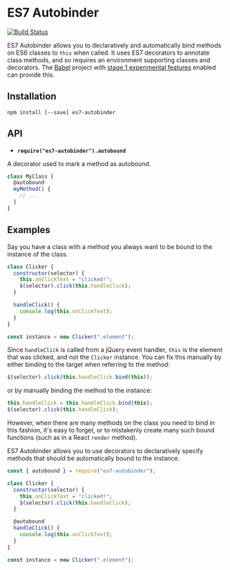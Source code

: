 ES7 Autobinder
==============

[![Build Status](https://travis-ci.org/BinaryMuse/es7-autobinder.svg?branch=master)](https://travis-ci.org/BinaryMuse/es7-autobinder)

ES7 Autobinder allows you to declaratively and automatically bind methods on ES6 classes to `this` when called. It uses ES7 decorators to annotate class methods, and so requires an environment supporting classes and decorators. The [Babel](http://babeljs.io/) project with [stage 1 experimental features](http://babeljs.io/docs/usage/experimental/) enabled can provide this.

Installation
------------

```
npm install [--save] es7-autobinder
```

API
---

* **`require("es7-autobinder").autobound`**

A decorator used to mark a method as autobound.

```javascript
class MyClass {
  @autobound
  myMethod() {
    // ...
  }
}
```

Examples
--------

Say you have a class with a method you always want to be bound to the instance of the class.

```javascript
class Clicker {
  constructor(selector) {
    this.onClickText = "clicked!";
    $(selector).click(this.handleClick);
  }

  handleClick() {
    console.log(this.onClickText);
  }
}

const instance = new Clicker(".element");
```

Since `handleClick` is called from a jQuery event handler, `this` is the element that was clicked, and not the `Clicker` instance. You can fix this manually by either binding to the target when referring to the method:

```javascript
$(selector).click(this.handleClick.bind(this));
```

or by manually binding the method to the instance:

```javascript
this.handleClick = this.handleClick.bind(this);
$(selector).click(this.handleClick);
```

However, when there are many methods on the class you need to bind in this fashion, it's easy to forget, or to mistakenly create many such bound functions (such as in a React `render` method).

ES7 Autobinder allows you to use decorators to declaratively specify methods that should be automatically bound to the instance.

```javascript
const { autobound } = require("es7-autobinder");

class Clicker {
  constructor(selector) {
    this.onClickText = "clicked!";
    $(selector).click(this.handleClick);
  }

  @autobound
  handleClick() {
    console.log(this.onClickText);
  }
}

const instance = new Clicker(".element");
```
